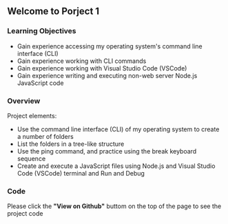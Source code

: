 ## Welcome to Porject 1

### Learning Objectives

- Gain experience accessing my operating system's command line interface (CLI)
- Gain experience working with CLI commands
- Gain experience working with Visual Studio Code (VSCode)
- Gain experience writing and executing non-web server Node.js JavaScript code

###  Overview

Project elements:

- Use the command line interface (CLI) of my operating system to create a number of folders
- List the folders in a tree-like structure
- Use the ping command, and practice using the break keyboard sequence
- Create and execute a JavaScript files using Node.js and Visual Studio Code (VSCode) terminal and Run and Debug

### Code

Please click the **"View on Github"** buttom on the top of the page to see the project code
